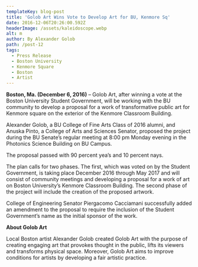 ```yaml
---
templateKey: blog-post
title: 'Golob Art Wins Vote to Develop Art for BU, Kenmore Sq'
date: 2016-12-06T20:26:00.592Z
headerImage: /assets/kaleidoscope.webp
alt: m
author: By Alexander Golob
path: /post-12
tags:
  - Press Release
  - Boston University
  - Kenmore Square
  - Boston
  - Artist
---
```

**Boston, Ma. (December 6, 2016)** – Golob Art, after winning a vote at the Boston University Student Government, will be working with the BU community to develop a proposal for a work of transformative public art for Kenmore square on the exterior of the Kenmore Classroom Building.

Alexander Golob, a BU College of Fine Arts Class of 2016 alumni, and Anuska Pinto, a College of Arts and Sciences Senator, proposed the project during the BU Senate’s regular meeting at 8:00 pm Monday evening in the Photonics Science Building on BU Campus.

The proposal passed with 90 percent yea’s and 10 percent nays.

The plan calls for two phases. The first, which was voted on by the Student Government, is taking place December 2016 through May 2017 and will consist of community meetings and developing a proposal for a work of art on Boston University’s Kenmore Classroom Building. The second phase of the project will include the creation of the proposed artwork.

College of Engineering Senator Piergacomo Cacciamani successfully added an amendment to the proposal to require the inclusion of the Student Government’s name as the initial sponsor of the work.



**About Golob Art**

Local Boston artist Alexander Golob created Golob Art with the purpose of creating engaging art that provokes thought in the public, lifts its viewers and transforms physical space. Moreover, Golob Art aims to improve conditions for artists by developing a fair artistic practice.
